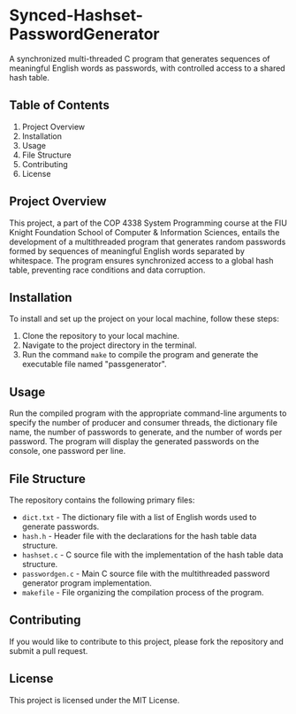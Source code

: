<!DOCTYPE html>
<html>
<head>
</head>
<body>

<h1>Synced-Hashset-PasswordGenerator</h1>
<p>A synchronized multi-threaded C program that generates sequences of meaningful English words as passwords, with controlled access to a shared hash table.</p>

<h2>Table of Contents</h2>
<ol>
    <li>Project Overview</li>
    <li>Installation</li>
    <li>Usage</li>
    <li>File Structure</li>
    <li>Contributing</li>
    <li>License</li>
</ol>

<h2>Project Overview</h2>
<p>This project, a part of the COP 4338 System Programming course at the FIU Knight Foundation School of Computer & Information Sciences, entails the development of a multithreaded program that generates random passwords formed by sequences of meaningful English words separated by whitespace. The program ensures synchronized access to a global hash table, preventing race conditions and data corruption.</p>

<h2>Installation</h2>
<p>To install and set up the project on your local machine, follow these steps:</p>
<ol>
    <li>Clone the repository to your local machine.</li>
    <li>Navigate to the project directory in the terminal.</li>
    <li>Run the command <code>make</code> to compile the program and generate the executable file named "passgenerator".</li>
</ol>

<h2>Usage</h2>
<p>Run the compiled program with the appropriate command-line arguments to specify the number of producer and consumer threads, the dictionary file name, the number of passwords to generate, and the number of words per password. The program will display the generated passwords on the console, one password per line.</p>

<h2>File Structure</h2>
<p>The repository contains the following primary files:</p>
<ul>
    <li><code>dict.txt</code> - The dictionary file with a list of English words used to generate passwords.</li>
    <li><code>hash.h</code> - Header file with the declarations for the hash table data structure.</li>
    <li><code>hashset.c</code> - C source file with the implementation of the hash table data structure.</li>
    <li><code>passwordgen.c</code> - Main C source file with the multithreaded password generator program implementation.</li>
    <li><code>makefile</code> - File organizing the compilation process of the program.</li>
</ul>

<h2>Contributing</h2>
<p>If you would like to contribute to this project, please fork the repository and submit a pull request.</p>

<h2>License</h2>
<p>This project is licensed under the MIT License.</p>

</body>
</html>
